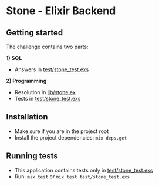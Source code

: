 # Stone - Elixir Backend

## Getting started

The challenge contains two parts:

**1) SQL** 
* Answers in [test/stone_test.exs](test/stone_test.exs)

**2) Programming**
* Resolution in [lib/stone.ex](lib/stone.ex)
* Tests in [test/stone_test.exs](test/stone_test.exs)

## Installation

* Make sure if you are in the project root
* Install the project dependencies: `mix deps.get`

## Running tests

* This application contains tests only in [test/stone_test.exs](test/stone_test.exs)
* Run: `mix test` or `mix test test/stone_test.exs`